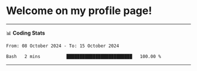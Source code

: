# Welcome on my profile page!
<!-- print(("dralla"[::-1]+"s").capitalize()) -->

<!-- ---
👨🏻‍💻 **Busy With**
* Learning new Skills.
* Building small Projects.
* Being helpful. -->

---
📊 **Coding Stats**
<!--START_SECTION:waka-->

```txt
From: 08 October 2024 - To: 15 October 2024

Bash   2 mins          █████████████████████████   100.00 %
```

<!--END_SECTION:waka-->
---
